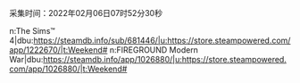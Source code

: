 采集时间：2022年02月06日07时52分30秒

n:The Sims™ 4|dbu:https://steamdb.info/sub/681446/|u:https://store.steampowered.com/app/1222670/|t:Weekend#
n:FIREGROUND Modern War|dbu:https://steamdb.info/app/1026880/|u:https://store.steampowered.com/app/1026880/|t:Weekend#

